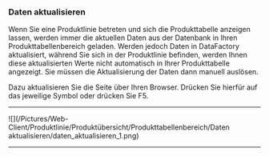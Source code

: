 ### Daten aktualisieren

Wenn Sie eine Produktlinie betreten und sich die Produkttabelle anzeigen lassen, werden immer die aktuellen Daten aus der Datenbank in Ihren Produkttabellenbereich geladen. Werden jedoch Daten in DataFactory aktualisiert, während Sie sich in der Produktlinie befinden, werden Ihnen diese aktualisierten Werte nicht automatisch in Ihrer Produkttabelle angezeigt. Sie müssen die Aktualisierung der Daten dann manuell auslösen.

Dazu aktualisieren Sie die Seite über Ihren Browser. Drücken Sie hierfür auf das jeweilige Symbol oder drücken Sie F5.

---
![](/Pictures/Web-Client/Produktlinie/Produktübersicht/Produkttabellenbereich/Daten aktualisieren/daten_aktualisieren_1.png)

---
